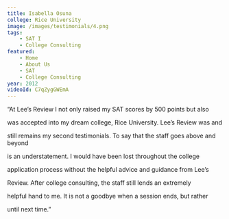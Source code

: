 ```yaml
---
title: Isabella Osuna
college: Rice University
image: /images/testimonials/4.png
tags:
    - SAT I
    - College Consulting
featured:
    - Home
    - About Us
    - SAT
    - College Consulting
year: 2012
videoId: C7qZygGWEmA
---
```


“At Lee’s Review I not only raised my SAT scores by 500 points but also

was accepted into my dream college, Rice University. Lee’s Review was and

still remains my second testimonials. To say that the staff goes above and beyond

is an understatement. I would have been lost throughout the college

application process without the helpful advice and guidance from Lee’s

Review. After college consulting, the staff still lends an extremely

helpful hand to me. It is not a goodbye when a session ends, but rather

until next time.”
